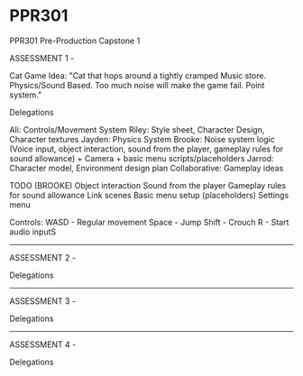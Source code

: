 # PPR301
PPR301 Pre-Production Capstone 1

ASSESSMENT 1 -

Cat Game Idea:
"Cat that hops around a tightly cramped Music store. Physics/Sound Based. Too much noise will make the game fail. Point system."

Delegations

Ali: Controls/Movement System
Riley: Style sheet, Character Design, Character textures
Jayden: Physics System 
Brooke: Noise system logic (Voice input, object interaction, sound from the player, gameplay rules for sound allowance) + Camera + basic menu scripts/placeholders
Jarrod: Character model, Environment design plan
Collaborative: Gameplay ideas

TODO (BROOKE)
Object interaction
Sound from the player
Gameplay rules for sound allowance
Link scenes
Basic menu setup (placeholders)
Settings menu

Controls:
WASD - Regular movement
Space - Jump
Shift - Crouch
R - Start audio inputS

--------

ASSESSMENT 2 -

Delegations

--------

ASSESSMENT 3 -

Delegations

--------

ASSESSMENT 4 -

Delegations


